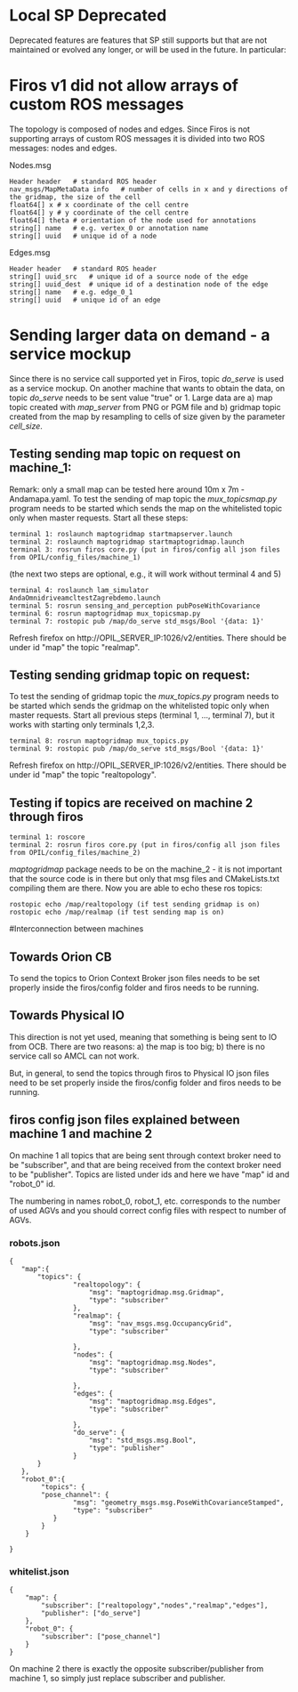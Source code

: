 # Local SP Deprecated 
Deprecated features are features that SP still supports but that are not maintained or evolved any longer, or will be used in the future. In particular:

# Firos v1 did not allow arrays of custom ROS messages

The topology is composed of nodes and edges. Since Firos is not supporting arrays of custom ROS messages it is divided into two ROS messages: nodes and edges.

Nodes.msg

	Header header	# standard ROS header
	nav_msgs/MapMetaData info	# number of cells in x and y directions of the gridmap, the size of the cell
	float64[] x	# x coordinate of the cell centre
	float64[] y	# y coordinate of the cell centre
	float64[] theta # orientation of the node used for annotations
	string[] name	# e.g. vertex_0 or annotation name
	string[] uuid	# unique id of a node
	
Edges.msg

	Header header	# standard ROS header 
	string[] uuid_src	# unique id of a source node of the edge
	string[] uuid_dest	# unique id of a destination node of the edge
	string[] name	# e.g. edge_0_1
	string[] uuid	# unique id of an edge

# Sending larger data on demand - a service mockup
Since there is no service call supported yet in Firos, topic _do_serve_ is used as a service mockup. On another machine that wants to obtain the data, on topic _do_serve_ needs to be sent value "true" or 1. Large data are a) map topic created with _map_server_ from PNG or PGM file and b) gridmap topic created from the map by resampling to cells of size given by the parameter _cell_size_.

## Testing sending map topic on request on machine_1:
Remark: only a small map can be tested here around 10m x 7m - Andamapa.yaml.
To test the sending of map topic the _mux_topicsmap.py_ program needs to be started which sends the map on the whitelisted topic only when master requests.
Start all these steps:
```
terminal 1: roslaunch maptogridmap startmapserver.launch
terminal 2: roslaunch maptogridmap startmaptogridmap.launch
terminal 3: rosrun firos core.py (put in firos/config all json files from OPIL/config_files/machine_1)
```
(the next two steps are optional, e.g., it will work without terminal 4 and 5) 
```
terminal 4: roslaunch lam_simulator AndaOmnidriveamcltestZagrebdemo.launch
terminal 5: rosrun sensing_and_perception pubPoseWithCovariance
terminal 6: rosrun maptogridmap mux_topicsmap.py
terminal 7: rostopic pub /map/do_serve std_msgs/Bool '{data: 1}'
```
Refresh firefox on http://OPIL_SERVER_IP:1026/v2/entities.
There should be under id "map" the topic "realmap".

## Testing sending gridmap topic on request:
To test the sending of gridmap topic the _mux_topics.py_ program needs to be started which sends the gridmap on the whitelisted topic only when master requests.
Start all previous steps (terminal 1, ..., terminal 7), but it works with starting only terminals 1,2,3.
```
terminal 8: rosrun maptogridmap mux_topics.py
terminal 9: rostopic pub /map/do_serve std_msgs/Bool '{data: 1}'
```
Refresh firefox on http://OPIL_SERVER_IP:1026/v2/entities.
There should be under id "map" the topic "realtopology".


## Testing if topics are received on machine 2 through firos
```
terminal 1: roscore
terminal 2: rosrun firos core.py (put in firos/config all json files from OPIL/config_files/machine_2)
```
_maptogridmap_ package needs to be on the machine_2 - it is not important that the source code is in there but only that msg files and CMakeLists.txt compiling them are there.
Now you are able to echo these ros topics:
```
rostopic echo /map/realtopology (if test sending gridmap is on)
rostopic echo /map/realmap (if test sending map is on)
```

#Interconnection between machines

## Towards Orion CB
To send the topics to Orion Context Broker json files needs to be set properly inside the firos/config folder and firos needs to be running.

## Towards Physical IO

This direction is not yet used, meaning that something is being sent to IO from OCB. There are two reasons: a) the map is too big; b) there is no service call so AMCL can not work.

But, in general, to send the topics through firos to Physical IO json files need to be set properly inside the firos/config folder and firos needs to be running.

## firos config json files explained between machine 1 and machine 2

On machine 1 all topics that are being sent through context broker need to be "subscriber", and that are being received from the context broker need to be "publisher". Topics are listed under ids and here we have "map" id and "robot_0" id.

The numbering in names robot_0, robot_1, etc. corresponds to the number of used AGVs and you should correct config files with respect to number of AGVs.

### robots.json
```
{
   "map":{
       "topics": {
                "realtopology": {
                    "msg": "maptogridmap.msg.Gridmap",
                    "type": "subscriber"
                },
            	"realmap": {
                	"msg": "nav_msgs.msg.OccupancyGrid",
                	"type": "subscriber"

            	},
            	"nodes": {
                	"msg": "maptogridmap.msg.Nodes",
                	"type": "subscriber"

            	},
            	"edges": {
                	"msg": "maptogridmap.msg.Edges",
                	"type": "subscriber"

            	},
                "do_serve": {
                    "msg": "std_msgs.msg.Bool",
                    "type": "publisher"
                }
       }
   },
   "robot_0":{
        "topics": {
	    "pose_channel": {
                "msg": "geometry_msgs.msg.PoseWithCovarianceStamped",
                "type": "subscriber"
 	       }
	    }
	}

}
```
### whitelist.json
```
{
    "map": {
        "subscriber": ["realtopology","nodes","realmap","edges"],
        "publisher": ["do_serve"]
    },
    "robot_0": {
        "subscriber": ["pose_channel"]
    }
}
```
On machine 2 there is exactly the opposite subscriber/publisher from machine 1, so simply just replace subscriber and publisher.

